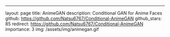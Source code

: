 ---
layout: page
title: AnimeGAN
description: Conditional GAN for Anime Faces
github: https://github.com/Natsu6767/Conditional-AnimeGAN
github_stars: 85
redirect: https://github.com/Natsu6767/Conditional-AnimeGAN
importance: 3
img: /assets/img/animegan.gif